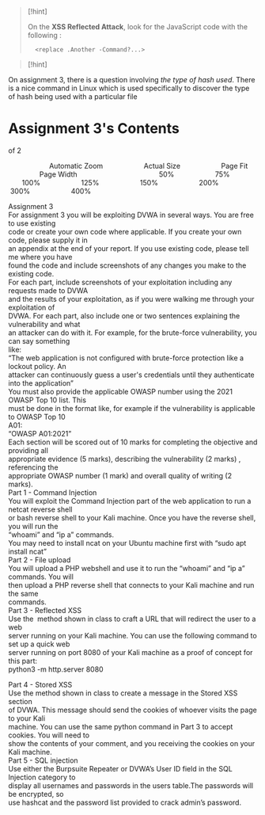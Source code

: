 


>[!hint]
>
>On the **XSS Reflected Attack**, look for the JavaScript code with the following : 
>
>		<replace .Another -Command?...>


>[!hint]
>
>
On assignment 3, there is a question involving *the type of hash used*. There is a nice command in Linux which is used specifically to discover the type of hash being used with a particular file




# Assignment 3's Contents 




  

of 2

                     Automatic Zoom                     Actual Size                     Page Fit                     Page Width                                          50%                     75%                     100%                     125%                     150%                     200%                     300%                     400%                   

Assignment 3  
For assignment 3 you will be exploiting DVWA in several ways. You are free to use existing  
code or create your own code where applicable. If you create your own code, please supply it in  
an appendix at the end of your report. If you use existing code, please tell me where you have  
found the code and include screenshots of any changes you make to the existing code.  
For each part, include screenshots of your exploitation including any requests made to DVWA  
and the results of your exploitation, as if you were walking me through your exploitation of  
DVWA. For each part, also include one or two sentences explaining the vulnerability and what  
an attacker can do with it. For example, for the brute-force vulnerability, you can say something  
like:  
“The web application is not configured with brute-force protection like a lockout policy. An  
attacker can continuously guess a user's credentials until they authenticate into the application”  
You must also provide the applicable OWASP number using the 2021 OWASP Top 10 list. This  
must be done in the format like, for example if the vulnerability is applicable to OWASP Top 10  
A01:  
“OWASP A01:2021”  
Each section will be scored out of 10 marks for completing the objective and providing all  
appropriate evidence (5 marks), describing the vulnerability (2 marks) , referencing the  
appropriate OWASP number (1 mark) and overall quality of writing (2 marks).  
Part 1 - Command Injection  
You will exploit the Command Injection part of the web application to run a netcat reverse shell  
or bash reverse shell to your Kali machine. Once you have the reverse shell, you will run the  
“whoami” and “ip a” commands.  
You may need to install ncat on your Ubuntu machine first with “sudo apt install ncat”  
Part 2 - File upload  
You will upload a PHP webshell and use it to run the “whoami” and “ip a” commands. You will  
then upload a PHP reverse shell that connects to your Kali machine and run the same  
commands.  
Part 3 - Reflected XSS  
Use the <img onerror> method shown in class to craft a URL that will redirect the user to a web  
server running on your Kali machine. You can use the following command to set up a quick web  
server running on port 8080 of your Kali machine as a proof of concept for this part:  
python3 -m http.server 8080

Part 4 - Stored XSS  
Use the <script></script> method shown in class to create a message in the Stored XSS section  
of DVWA. This message should send the cookies of whoever visits the page to your Kali  
machine. You can use the same python command in Part 3 to accept cookies. You will need to  
show the contents of your comment, and you receiving the cookies on your Kali machine.  
Part 5 - SQL injection  
Use either the Burpsuite Repeater or DVWA’s User ID field in the SQL Injection category to  
display all usernames and passwords in the users table.The passwords will be encrypted, so  
use hashcat and the password list provided to crack admin’s password.






